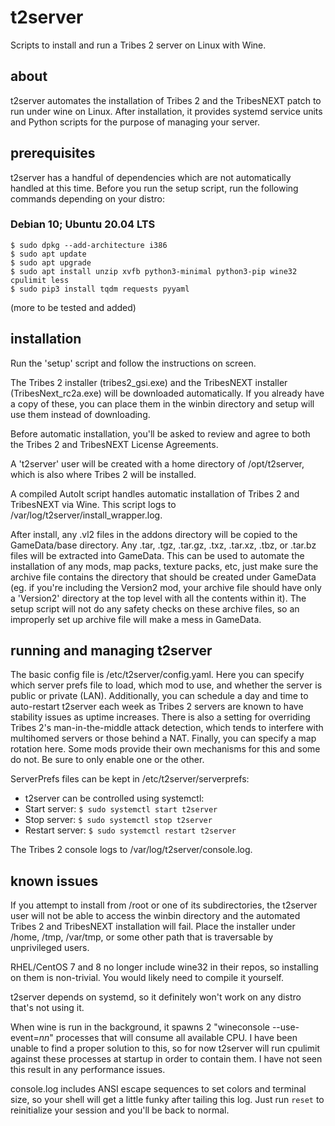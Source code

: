 # t2server
Scripts to install and run a Tribes 2 server on Linux with Wine.

## about
t2server automates the installation of Tribes 2 and the TribesNEXT patch to run under wine on Linux. After installation, it provides systemd service units and Python scripts for the purpose of managing your server.

## prerequisites
t2server has a handful of dependencies which are not automatically handled at this time. Before you run the setup script, run the following commands depending on your distro:

### Debian 10; Ubuntu 20.04 LTS
```
$ sudo dpkg --add-architecture i386
$ sudo apt update
$ sudo apt upgrade
$ sudo apt install unzip xvfb python3-minimal python3-pip wine32 cpulimit less
$ sudo pip3 install tqdm requests pyyaml
```
(more to be tested and added)

## installation
Run the 'setup' script and follow the instructions on screen.

The Tribes 2 installer (tribes2\_gsi.exe) and the TribesNEXT installer (TribesNext\_rc2a.exe) will be downloaded automatically. If you already have a copy of these, you can place them in the winbin directory and setup will use them instead of downloading.

Before automatic installation, you'll be asked to review and agree to both the Tribes 2 and TribesNEXT License Agreements.

A 't2server' user will be created with a home directory of /opt/t2server, which is also where Tribes 2 will be installed.

A compiled AutoIt script handles automatic installation of Tribes 2 and TribesNEXT via Wine. This script logs to /var/log/t2server/install\_wrapper.log.

After install, any .vl2 files in the addons directory will be copied to the GameData/base directory. Any .tar, .tgz, .tar.gz, .txz, .tar.xz, .tbz, or .tar.bz files will be extracted into GameData. This can be used to automate the installation of any mods, map packs, texture packs, etc, just make sure the archive file contains the directory that should be created under GameData (eg. if you're including the Version2 mod, your archive file should have only a 'Version2' directory at the top level with all the contents within it). The setup script will not do any safety checks on these archive files, so an improperly set up archive file will make a mess in GameData.

## running and managing t2server
The basic config file is /etc/t2server/config.yaml. Here you can specify which server prefs file to load, which mod to use, and whether the server is public or private (LAN). Additionally, you can schedule a day and time to auto-restart t2server each week as Tribes 2 servers are known to have stability issues as uptime increases. There is also a setting for overriding Tribes 2's man-in-the-middle attack detection, which tends to interfere with multihomed servers or those behind a NAT. Finally, you can specify a map rotation here. Some mods provide their own mechanisms for this and some do not. Be sure to only enable one or the other.

ServerPrefs files can be kept in /etc/t2server/serverprefs:
- t2server can be controlled using systemctl:
- Start server: `$ sudo systemctl start t2server`
- Stop server: `$ sudo systemctl stop t2server`
- Restart server: `$ sudo systemctl restart t2server`

The Tribes 2 console logs to /var/log/t2server/console.log.

## known issues
If you attempt to install from /root or one of its subdirectories, the t2server user will not be able to access the winbin directory and the automated Tribes 2 and TribesNEXT installation will fail. Place the installer under /home, /tmp, /var/tmp, or some other path that is traversable by unprivileged users.

RHEL/CentOS 7 and 8 no longer include wine32 in their repos, so installing on them is non-trivial. You would likely need to compile it yourself.

t2server depends on systemd, so it definitely won't work on any distro that's not using it.

When wine is run in the background, it spawns 2 "wineconsole --use-event=*nn*" processes that will consume all available CPU. I have been unable to find a proper solution to this, so for now t2server will run cpulimit against these processes at startup in order to contain them. I have not seen this result in any performance issues.

console.log includes ANSI escape sequences to set colors and terminal size, so your shell will get a little funky after tailing this log. Just run `reset` to reinitialize your session and you'll be back to normal.
